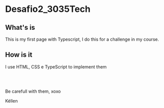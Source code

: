 <h1> Desafio2_3035Tech </h1>

<h2>What's is</h2>
<p>This is my first page with Typescript, I do this for a challenge in my course.</p>

<h2>How is it</h2>
<p>I use HTML, CSS e TypeScript to implement them</p>

<br><br>

<p>Be carefull with them, xoxo</p>
<p>Kéllen</p>
